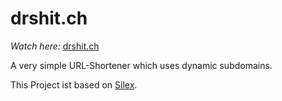 # drshit.ch
*Watch here:* [drshit.ch](http://drshit.ch)

A very simple URL-Shortener which uses dynamic subdomains.

This Project ist based on [Silex](http://silex.drshit.ch).

